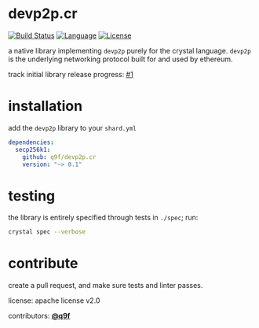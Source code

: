 # devp2p.cr

[![Build Status](https://img.shields.io/github/workflow/status/q9f/devp2p.cr/Nightly)](https://github.com/q9f/devp2p.cr/actions)
[![Language](https://img.shields.io/github/languages/top/q9f/devp2p.cr?color=black)](https://github.com/q9f/devp2p.cr/search?l=crystal)
[![License](https://img.shields.io/github/license/q9f/devp2p.cr.svg?color=black)](LICENSE)

a native library implementing `devp2p` purely for the crystal language. `devp2p` is the underlying networking protocol built for and used by ethereum.

track initial library release progress: [#1](https://github.com/q9f/devp2p.cr/issues/1)

# installation

add the `devp2p` library to your `shard.yml`

```yaml
dependencies:
  secp256k1:
    github: q9f/devp2p.cr
    version: "~> 0.1"
```

# testing

the library is entirely specified through tests in `./spec`; run:

```bash
crystal spec --verbose
```

# contribute

create a pull request, and make sure tests and linter passes.

license: apache license v2.0

contributors: [**@q9f**](https://github.com/q9f/)
